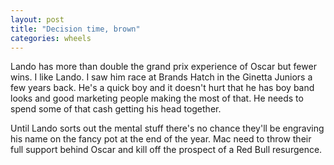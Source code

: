 ```yaml
---
layout: post
title: "Decision time, brown"
categories: wheels
---
```


Lando has more than double the grand prix experience of Oscar but fewer wins. I like Lando. I saw him race at Brands Hatch in the Ginetta Juniors a few years back. He's a quick boy and it doesn't hurt that he has boy band looks and good marketing people making the most of that. He needs to spend some of that cash getting his head together.

Until Lando sorts out the mental stuff there's no chance they'll be engraving his name on the fancy pot at the end of the year. Mac need to throw their full support behind Oscar and kill off the prospect of a Red Bull resurgence.